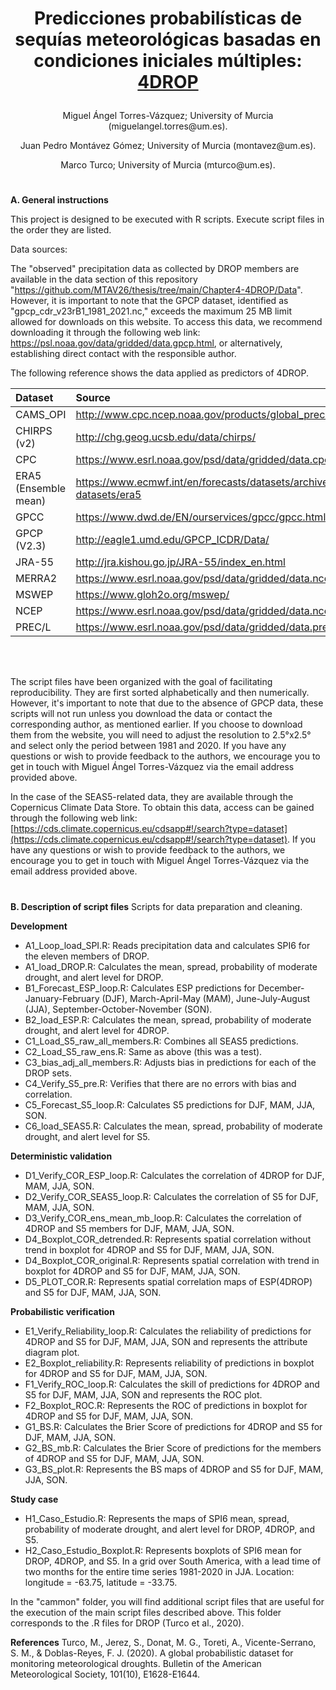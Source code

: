 #  <p align="center"> **Predicciones probabilísticas de sequías meteorológicas basadas en condiciones iniciales múltiples: <a href="https://matv.shinyapps.io/app_4DROP/" target="_blank_">4DROP</a>**</p>

<p align="center"> Miguel Ángel Torres-Vázquez; University of Murcia (miguelangel.torres@um.es).</p>
<p align="center"> Juan Pedro Montávez Gómez; University of Murcia (montavez@um.es).</p>
<p align="center"> Marco Turco; University of Murcia  (mturco@um.es).</p>

# 
**A. General instructions** 


This project is designed to be executed with R scripts. 
Execute script files in the order they are listed.

Data sources:

The "observed" precipitation data as collected by DROP members are available in the data section of this repository "https://github.com/MTAV26/thesis/tree/main/Chapter4-4DROP/Data". However, it is important to note that the GPCP dataset, identified as "gpcp_cdr_v23rB1_1981_2021.nc," exceeds the maximum 25 MB limit allowed for downloads on this website. To access this data, we recommend downloading it through the following web link: https://psl.noaa.gov/data/gridded/data.gpcp.html, or alternatively, establishing direct contact with the responsible author.

The following reference shows the data applied as predictors of 4DROP. 

| Dataset  | Source |
| :------------ |:---------------|
| CAMS\_OPI | http://www.cpc.ncep.noaa.gov/products/global_precip/html/wpage.cams_opi.html       |
| CHIRPS  (v2)    | http://chg.geog.ucsb.edu/data/chirps/        |
| CPC | https://www.esrl.noaa.gov/psd/data/gridded/data.cpc.globalprecip.html        |
| ERA5 (Ensemble mean) | https://www.ecmwf.int/en/forecasts/datasets/archive-datasets/reanalysis-datasets/era5      |
| GPCC  | https://www.dwd.de/EN/ourservices/gpcc/gpcc.html      |
| GPCP (V2.3)      | http://eagle1.umd.edu/GPCP_ICDR/Data/ |
| JRA-55  | http://jra.kishou.go.jp/JRA-55/index_en.html      |
| MERRA2  | https://www.esrl.noaa.gov/psd/data/gridded/data.ncep.reanalysis2.html      |
| MSWEP | https://www.gloh2o.org/mswep/       |
| NCEP  | https://www.esrl.noaa.gov/psd/data/gridded/data.ncep.reanalysis2.html     |
| PREC/L | https://www.esrl.noaa.gov/psd/data/gridded/data.precl.html       |
<br/>
<br/>

The script files have been organized with the goal of facilitating reproducibility. They are first sorted alphabetically and then numerically. However, it's important to note that due to the absence of GPCP data, these scripts will not run unless you download the data or contact the corresponding author, as mentioned earlier. If you choose to download them from the website, you will need to adjust the resolution to 2.5°x2.5° and select only the period between 1981 and 2020. If you have any questions or wish to provide feedback to the authors, we encourage you to get in touch with Miguel Ángel Torres-Vázquez via the email address provided above.


In the case of the SEAS5-related data, they are available through the Copernicus Climate Data Store. To obtain this data, access can be gained through the following web link: [https://cds.climate.copernicus.eu/cdsapp#!/search?type=dataset](https://cds.climate.copernicus.eu/cdsapp#!/search?type=dataset).  If you have any questions or wish to provide feedback to the authors, we encourage you to get in touch with Miguel Ángel Torres-Vázquez via the email address provided above.


# 
**B. Description of script files**
Scripts for data preparation and cleaning.

**Development**
- A1_Loop_load_SPI.R: Reads precipitation data and calculates SPI6 for the eleven members of DROP.
- A1_load_DROP.R: Calculates the mean, spread, probability of moderate drought, and alert level for DROP.
- B1_Forecast_ESP_loop.R: Calculates ESP predictions for December-January-February (DJF), March-April-May (MAM), June-July-August (JJA), September-October-November (SON).
- B2_load_ESP.R: Calculates the mean, spread, probability of moderate drought, and alert level for 4DROP.
- C1_Load_S5_raw_all_members.R: Combines all SEAS5 predictions.
- C2_Load_S5_raw_ens.R: Same as above (this was a test).
- C3_bias_adj_all_members.R: Adjusts bias in predictions for each of the DROP sets.
- C4_Verify_S5_pre.R: Verifies that there are no errors with bias and correlation.
- C5_Forecast_S5_loop.R: Calculates S5 predictions for DJF, MAM, JJA, SON.
- C6_load_SEAS5.R: Calculates the mean, spread, probability of moderate drought, and alert level for S5.

**Deterministic validation**
- D1_Verify_COR_ESP_loop.R: Calculates the correlation of 4DROP for DJF, MAM, JJA, SON.
- D2_Verify_COR_SEAS5_loop.R: Calculates the correlation of S5 for DJF, MAM, JJA, SON.
- D3_Verify_COR_ens_mean_mb_loop.R: Calculates the correlation of 4DROP and S5 members for DJF, MAM, JJA, SON.
- D4_Boxplot_COR_detrended.R: Represents spatial correlation without trend in boxplot for 4DROP and S5 for DJF, MAM, JJA, SON.
- D4_Boxplot_COR_original.R: Represents spatial correlation with trend in boxplot for 4DROP and S5 for DJF, MAM, JJA, SON.
- D5_PLOT_COR.R: Represents spatial correlation maps of ESP(4DROP) and S5 for DJF, MAM, JJA, SON.

**Probabilistic verification**
- E1_Verify_Reliability_loop.R: Calculates the reliability of predictions for 4DROP and S5 for DJF, MAM, JJA, SON and represents the attribute diagram plot.
- E2_Boxplot_reliability.R: Represents reliability of predictions in boxplot for 4DROP and S5 for DJF, MAM, JJA, SON.
- F1_Verify_ROC_loop.R: Calculates the skill of predictions for 4DROP and S5 for DJF, MAM, JJA, SON and represents the ROC plot.
- F2_Boxplot_ROC.R: Represents the ROC of predictions in boxplot for 4DROP and S5 for DJF, MAM, JJA, SON.
- G1_BS.R: Calculates the Brier Score of predictions for 4DROP and S5 for DJF, MAM, JJA, SON.
- G2_BS_mb.R: Calculates the Brier Score of predictions for the members of 4DROP and S5 for DJF, MAM, JJA, SON.
- G3_BS_plot.R: Represents the BS maps of 4DROP and S5 for DJF, MAM, JJA, SON.

**Study case**
- H1_Caso_Estudio.R: Represents the maps of SPI6 mean, spread, probability of moderate drought, and alert level for DROP, 4DROP, and S5.
- H2_Caso_Estudio_Boxplot.R: Represents boxplots of SPI6 mean for DROP, 4DROP, and S5. In a grid over South America, with a lead time of two months for the entire time series 1981-2020 in JJA. Location: longitude = -63.75, latitude = -33.75.

In the "cammon" folder, you will find additional script files that are useful for the execution of the main script files described above. This folder corresponds to the .R files for DROP (Turco et al., 2020).

**References**
Turco, M., Jerez, S., Donat, M. G., Toreti, A., Vicente-Serrano, S. M., & Doblas-Reyes, F. J. (2020). A global probabilistic dataset for monitoring meteorological droughts. Bulletin of the American Meteorological Society, 101(10), E1628-E1644.
